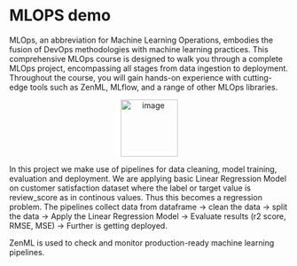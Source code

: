 # MLOPS demo

MLOps, an abbreviation for Machine Learning Operations, embodies the fusion of DevOps methodologies with machine learning practices. This comprehensive MLOps course is designed to walk you through a complete MLOps project, encompassing all stages from data ingestion to deployment. Throughout the course, you will gain hands-on experience with cutting-edge tools such as ZenML, MLflow, and a range of other MLOps libraries.

<p align="center">
  <img width="103" alt="image" src="https://github.com/Saahil97/demo_1/assets/38484758/6cfb8493-5909-4e77-b1a1-e76ce61a92a4">
</p>

In this project we make use of pipelines for data cleaning, model training, evaluation and deployment. We are applying basic Linear Regression Model on customer satisfaction dataset where the label or target value is review_score as in continous values. Thus this becomes a regression problem. The pipelines collect data from dataframe -> clean the data -> split the data -> Apply the Linear Regression Model -> Evaluate results (r2 score, RMSE, MSE) -> Further is getting deployed.

ZenML is used to check and monitor production-ready machine learning pipelines.


